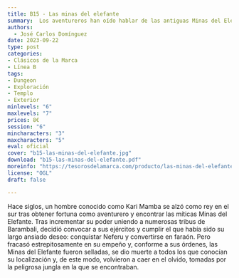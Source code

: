 ```yaml
---
title: B15 - Las minas del elefante     
summary:  Los aventureros han oído hablar de las antiguas Minas del Elefante, llenas a rebosar de esmeraldas, y han descubierto que cierto comerciante de Kalanga ha obtenido un mapa hasta Umba-koi, donde están las minas, después de que un blanco borracho se lo diera a cambio de un último trago. El mercader no termina de creer en su autenticidad, pero está dispuesto a venderlo al mejor postor.
authors:
  - José Carlos Domínguez 
date: 2023-09-22  
type: post
categories:
- Clásicos de la Marca  
- Línea B    
tags:
- Dungeon
- Exploración
- Templo
- Exterior
minlevels: "6" 
maxlevels: "7"  
prices: 8€  
session: "6"  
mincharacters: "3"  
maxcharacters: "5"  
eval: oficial
cover: "b15-las-minas-del-elefante.jpg"  
download: "b15-las-minas-del-elefante.pdf"  
moreinfo: "https://tesorosdelamarca.com/producto/las-minas-del-elefante/" 
license: "OGL"
draft: false

---
```


Hace siglos, un hombre conocido como Kari Mamba se alzó como rey en el sur tras obtener fortuna como aventurero y encontrar las míticas Minas del Elefante. 
Tras incrementar su poder uniendo a numerosas tribus de Barambali, decidió convocar a sus ejércitos y cumplir el que había sido su largo ansiado deseo: conquistar Neferu y convertirse en faraón. 
Pero fracasó estrepitosamente en su empeño y, conforme a sus órdenes, las Minas del Elefante fueron selladas, se dio muerte a todos los que conocían su localización y, de este modo, volvieron a caer en el olvido, tomadas por la peligrosa jungla en la que se encontraban.


  
